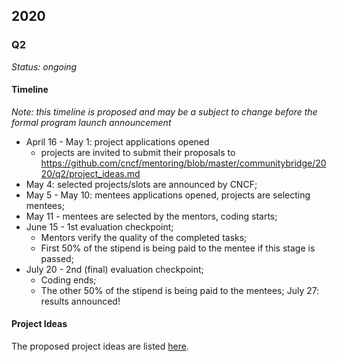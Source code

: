 ## 2020

### Q2

_Status: ongoing_

#### Timeline
_Note: this timeline is proposed and may be a subject to change before the formal program launch announcement_

- April 16 - May 1: project applications opened
    - projects are invited to submit their proposals to https://github.com/cncf/mentoring/blob/master/communitybridge/2020/q2/project_ideas.md
- May 4: selected projects/slots are announced by CNCF;
- May 5 - May 10: mentees applications opened, projects are selecting mentees;
- May 11 - mentees are selected by the mentors, coding starts;
- June 15 - 1st evaluation checkpoint;
    - Mentors verify the quality of the completed tasks;
    - First 50% of the stipend is being paid to the mentee if this stage is passed;
- July 20 - 2nd (final) evaluation checkpoint;
    - Coding ends;
    - The other 50% of the stipend is being paid to the mentees;
July 27: results announced!

#### Project Ideas

The proposed project ideas are listed [here](./project_ideas.md).
